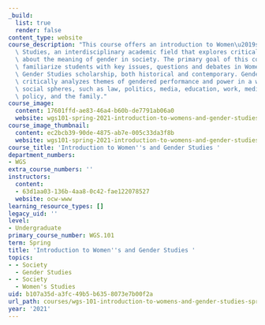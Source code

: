 ```yaml
---
_build:
  list: true
  render: false
content_type: website
course_description: "This course offers an introduction to Women\u2019s and Gender\
  \ Studies, an interdisciplinary academic field that explores critical questions\
  \ about the meaning of gender in society. The primary goal of this course is to\
  \ familiarize students with key issues, questions and debates in Women\u2019s and\
  \ Gender Studies scholarship, both historical and contemporary. Gender scholarship\
  \ critically analyzes themes of gendered performance and power in a wide range of\
  \ social spheres, such as law, politics, media, education, work, medicine, social\
  \ policy, and the family."
course_image:
  content: 17601ffd-ae83-46a4-b60b-de7791ab06a0
  website: wgs101-spring-2021-introduction-to-womens-and-gender-studies
course_image_thumbnail:
  content: ec2bcb39-90de-4875-ab7e-005c33da3f8b
  website: wgs101-spring-2021-introduction-to-womens-and-gender-studies
course_title: 'Introduction to Women''s and Gender Studies '
department_numbers:
- WGS
extra_course_numbers: ''
instructors:
  content:
  - 63d1aa03-136b-4aa8-0c42-fae122078527
  website: ocw-www
learning_resource_types: []
legacy_uid: ''
level:
- Undergraduate
primary_course_number: WGS.101
term: Spring
title: 'Introduction to Women''s and Gender Studies '
topics:
- - Society
  - Gender Studies
- - Society
  - Women's Studies
uid: b107a35d-a3fc-49b5-b635-8073e7b00f2a
url_path: courses/wgs-101-introduction-to-womens-and-gender-studies-spring-2021
year: '2021'
---
```

